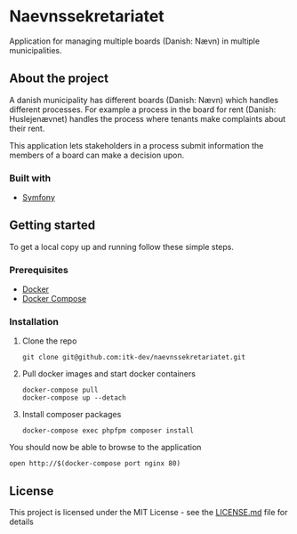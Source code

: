 # Naevnssekretariatet
Application for managing multiple boards (Danish: Nævn) in multiple municipalities.

## About the project
A danish municipality has different boards (Danish: Nævn) which handles different processes.
For example a process in the board for rent (Danish: Huslejenævnet) handles the process where tenants make complaints
about their rent.

This application lets stakeholders in a process submit information the members of a board can make a decision upon.

### Built with
* [Symfony](https://symfony.com)

## Getting started
To get a local copy up and running follow these simple steps.

### Prerequisites
- [Docker](https://docs.docker.com/install/)
- [Docker Compose](https://docs.docker.com/compose/install/)

### Installation
1. Clone the repo
   ```shell
   git clone git@github.com:itk-dev/naevnssekretariatet.git
   ```
2. Pull docker images and start docker containers
   ```shell
   docker-compose pull
   docker-compose up --detach
   ```

3. Install composer packages
   ```shell
   docker-compose exec phpfpm composer install
   ```

You should now be able to browse to the application
```shell
open http://$(docker-compose port nginx 80)
```

## License
This project is licensed under the MIT License - see the
[LICENSE.md](LICENSE.md) file for details